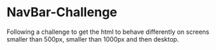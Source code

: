 # NavBar-Challenge
Following a challenge to get the html to behave differently on screens smaller than 500px, smaller than 1000px and then desktop.


